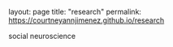 layout: page
title: "research"
permalink: https://courtneyannjimenez.github.io/research

social neuroscience
